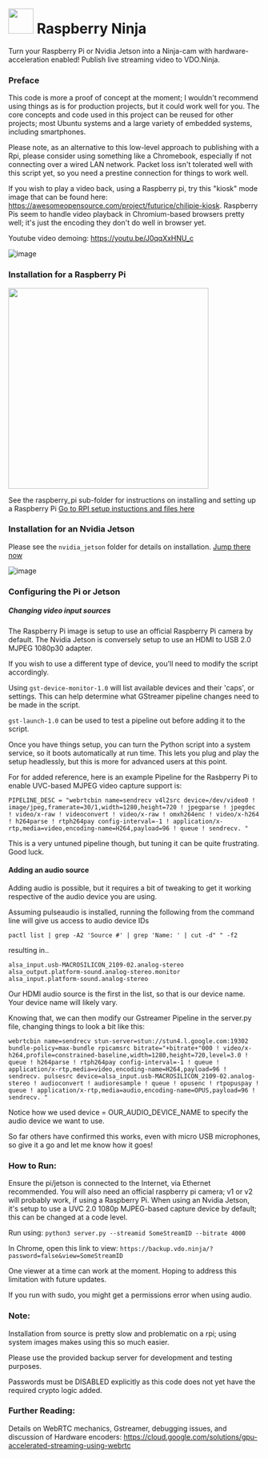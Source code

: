 # <img src="https://user-images.githubusercontent.com/2575698/107161314-f6523f80-6969-11eb-9e9b-9135554b87b5.png"  width="50" />  Raspberry Ninja
Turn your Raspberry Pi or Nvidia Jetson into a Ninja-cam with hardware-acceleration enabled!  Publish live streaming video to VDO.Ninja. 
### Preface

This code is more a proof of concept at the moment; I wouldn't recommend using things as is for production projects, but it could work well for you. The core concepts and code used in this project can be reused for other projects; most Ubuntu systems and a large variety of embedded systems, including smartphones.

Please note, as an alternative to this low-level approach to publishing with a Rpi, please consider using something like a Chromebook, especially if not connecting over a wired LAN network. Packet loss isn't tolerated well with this script yet, so you need a prestine connection for things to work well. 

If you wish to play a video back, using a Raspberry pi, try this "kiosk" mode image that can be found here: https://awesomeopensource.com/project/futurice/chilipie-kiosk. Raspberry Pis seem to handle video playback in Chromium-based browsers pretty well; it's just the encoding they don't do well in browser yet.

Youtube video demoing: https://youtu.be/J0qqXxHNU_c

![image](https://user-images.githubusercontent.com/2575698/127951812-b799a6e6-f77e-4749-8ef1-15221b842805.png)

### Installation for a Raspberry Pi

<img src="https://user-images.githubusercontent.com/2575698/127804804-7ee38ebd-6f98-4242-af34-ac9ef0d9a82e.png" width="400">

See the raspberry_pi sub-folder for instructions on installing and setting up a Raspberry Pi
[Go to RPI setup instuctions and files here](raspberry_pi/README.md)

### Installation for an Nvidia Jetson

Please see the `nvidia_jetson` folder for details on installation. [Jump there now](nvidia_jetson/README.md)

![image](https://user-images.githubusercontent.com/2575698/127804651-fc8ce68e-3510-4cd0-9d5a-1953c6aac0d8.png) 

### Configuring the Pi or Jetson

##### Changing video input sources

The Raspberry Pi image is setup to use an official Raspberry Pi camera by default. The Nvidia Jetson is conversely setup to use an HDMI to USB 2.0 MJPEG 1080p30 adapter.

If you wish to use a different type of device, you'll need to modify the script accordingly.

Using `gst-device-monitor-1.0` will list available devices and their 'caps', or settings.  This can help determine what GStreamer pipeline changes need to be made in the script.

`gst-launch-1.0` can be used to test a pipeline out before adding it to the script.

Once you have things setup, you can turn the Python script into a system service, so it boots automatically at run time. This lets you plug and play the setup headlessly, but this is more for advanced users at this point.

For for added reference, here is an example Pipeline for the Rasbperry Pi to enable UVC-based MJPEG video capture support is:
```
PIPELINE_DESC = "webrtcbin name=sendrecv v4l2src device=/dev/video0 ! image/jpeg,framerate=30/1,width=1280,height=720 ! jpegparse ! jpegdec ! video/x-raw ! videoconvert ! video/x-raw ! omxh264enc ! video/x-h264 ! h264parse ! rtph264pay config-interval=-1 ! application/x-rtp,media=video,encoding-name=H264,payload=96 ! queue ! sendrecv. "
```
This is a very untuned pipeline though, but tuning it can be quite frustrating. Good luck.

#### Adding an audio source

Adding audio is possible, but it requires a bit of tweaking to get it working respective of the audio device you are using.

Assuming pulseaudio is installed, running the following from the command line will give us access to audio device IDs
 ```
 pactl list | grep -A2 'Source #' | grep 'Name: ' | cut -d" " -f2
 ```
 resulting in..
```
alsa_input.usb-MACROSILICON_2109-02.analog-stereo
alsa_output.platform-sound.analog-stereo.monitor
alsa_input.platform-sound.analog-stereo
```
Our HDMI audio source is the first in the list, so that is our device name. Your device name will likely vary.

Knowing that, we can then modify our Gstreamer Pipeline in the server.py file, changing things to look a bit like this:
```
webrtcbin name=sendrecv stun-server=stun://stun4.l.google.com:19302 bundle-policy=max-bundle rpicamsrc bitrate="+bitrate+"000 ! video/x-h264,profile=constrained-baseline,width=1280,height=720,level=3.0 ! queue ! h264parse ! rtph264pay config-interval=-1 ! queue ! application/x-rtp,media=video,encoding-name=H264,payload=96 ! sendrecv. pulsesrc device=alsa_input.usb-MACROSILICON_2109-02.analog-stereo ! audioconvert ! audioresample ! queue ! opusenc ! rtpopuspay ! queue ! application/x-rtp,media=audio,encoding-name=OPUS,payload=96 ! sendrecv. "
```
Notice how we used device = OUR_AUDIO_DEVICE_NAME to specify the audio device we want to use.

So far others have confirmed this works, even with micro USB microphones, so give it a go and let me know how it goes!

### How to Run:

Ensure the pi/jetson is connected to the Internet, via Ethernet recommended.  You will also need an official raspberry pi camera; v1 or v2 will probably work, if using a Raspberry Pi.  When using an Nvidia Jetson, it's setup to use a UVC 2.0 1080p MJPEG-based capture device by default; this can be changed at a code level.

Run using:
`python3 server.py --streamid SomeStreamID --bitrate 4000`

In Chrome, open this link to view:
`https://backup.vdo.ninja/?password=false&view=SomeStreamID`

One viewer at a time can work at the moment. Hoping to address this limitation with future updates.

If you run with sudo, you might get a permissions error when using audio.

### Note:

Installation from source is pretty slow and problematic on a rpi; using system images makes using this so much easier.

Please use the provided backup server for development and testing purposes.

Passwords must be DISABLED explicitly as this code does not yet have the required crypto logic added.

### Further Reading:

Details on WebRTC mechanics, Gstreamer, debugging issues, and discussion of Hardware encoders:
 https://cloud.google.com/solutions/gpu-accelerated-streaming-using-webrtc
